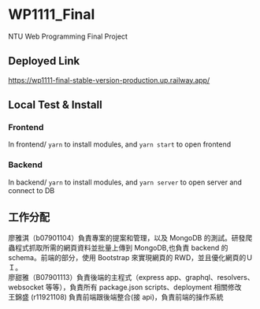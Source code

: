 # WP1111_Final

NTU Web Programming Final Project

## Deployed Link

https://wp1111-final-stable-version-production.up.railway.app/

## Local Test & Install

### Frontend

In frontend/ `yarn` to install modules,
and `yarn start` to open frontend

### Backend

In backend/ `yarn` to install modules,
and `yarn server` to open server and connect to DB

## 工作分配

廖雅淇（b07901104）負責專案的提案和管理，以及 MongoDB 的測試。研發爬蟲程式抓取所需的網頁資料並批量上傳到 MongoDB,也負責 backend 的 schema。前端的部分，使用 Bootstrap 來實現網頁的 RWD，並且優化網頁的ＵＩ。  
廖甜雅（B07901113）負責後端的主程式（express app、graphql、resolvers、websocket 等等），負責所有 package.json scripts、deployment 相關修改  
王錦盛 (r11921108) 負責前端跟後端整合(接 api)，負責前端的操作系統
